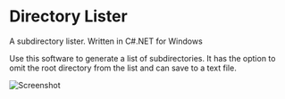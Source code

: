 # Directory Lister
A subdirectory lister. Written in C#.NET for Windows

Use this software to generate a list of subdirectories. It has the option to omit the root directory from the list and can save to a text file.

![Screenshot](https://servc.eu/images/dirListerScr.png)
